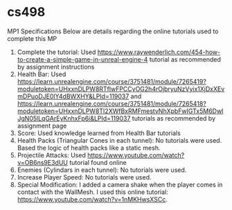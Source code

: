 # cs498
MP1 Specifications
Below are details regarding the online tutorials used to complete this MP
1. Complete the tutorial: Used https://www.raywenderlich.com/454-how-to-create-a-simple-game-in-unreal-engine-4 tutorial as recommended by assignment instructions
2. Health Bar: Used 
https://learn.unrealengine.com/course/3751481/module/7265419?moduletoken=UHxxnDLPW8RTflwFPCCyOG2h4rOjbryuNzVyix1XjDxXEvmDPuoDJE0lY4dBWXHY&LPId=119037 and https://learn.unrealengine.com/course/3751481/module/7265418?moduletoken=UHxxnDLPW8TI2XWfBxRMFmestvNhXpbFwIGTx5M6DwIJgN05lLqGArEyKnhxFp6i&LPId=119037 tutorials as recommended by assignment page
3. Score: Used knowledge learned from Health Bar tutorials
4. Health Packs (Triangular Cones in each tunnel): No tutorials were used. Based the logic of health packs like a static mesh.
5. Projectile Attacks: Used https://www.youtube.com/watch?v=OB6ns9E3dUU tutorial found online
6. Enemies (Cylindars in each tunnel): No tutorials were used. 
7. Increase Player Speed: No tutorials were used.
8. Special Modification: I added a camera shake when the player comes in contact with the WallMesh. I used this online tutorial: https://www.youtube.com/watch?v=1nMKHwsXSCc.

